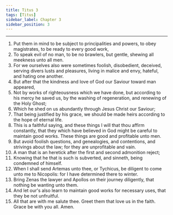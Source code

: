 ```yaml
---
title: Titus 3
tags: [Titus]
sidebar_label: Chapter 3
sidebar_position: 3
---
```


---
1. Put them in mind to be subject to principalities and powers, to obey magistrates, to be ready to every good work,
2. To speak evil of no man, to be no brawlers, but gentle, shewing all meekness unto all men.
3. For we ourselves also were sometimes foolish, disobedient, deceived, serving divers lusts and pleasures, living in malice and envy, hateful, and hating one another.
4. But after that the kindness and love of God our Saviour toward man appeared,
5. Not by works of righteousness which we have done, but according to his mercy he saved us, by the washing of regeneration, and renewing of the Holy Ghost;
6. Which he shed on us abundantly through Jesus Christ our Saviour;
7. That being justified by his grace, we should be made heirs according to the hope of eternal life.
8. This is a faithful saying, and these things I will that thou affirm constantly, that they which have believed in God might be careful to maintain good works. These things are good and profitable unto men.
9. But avoid foolish questions, and genealogies, and contentions, and strivings about the law; for they are unprofitable and vain.
10. A man that is an heretick after the first and second admonition reject;
11. Knowing that he that is such is subverted, and sinneth, being condemned of himself.
12. When I shall send Artemas unto thee, or Tychicus, be diligent to come unto me to Nicopolis: for I have determined there to winter.
13. Bring Zenas the lawyer and Apollos on their journey diligently, that nothing be wanting unto them.
14. And let our's also learn to maintain good works for necessary uses, that they be not unfruitful.
15. All that are with me salute thee. Greet them that love us in the faith. Grace be with you all. Amen.